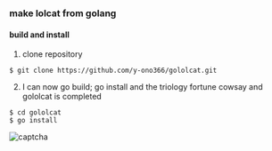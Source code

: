 ### make lolcat from golang

#### build and install
1. clone repository
```
$ git clone https://github.com/y-ono366/gololcat.git
```
2. I can now go build; go install and the triology fortune cowsay and gololcat is completed
```
$ cd gololcat
$ go install
```
![captcha](https://github.com/y-ono366/gololcat/blob/images/captcha.PNG?raw=true)
